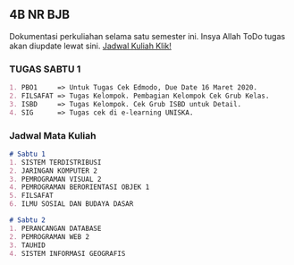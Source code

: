 ## 4B NR BJB

Dokumentasi perkuliahan selama satu semester ini. Insya Allah ToDo tugas akan diupdate lewat sini.
[Jadwal Kuliah Klik!](google.com)

### TUGAS SABTU 1
```markdown
1. PBO1     => Untuk Tugas Cek Edmodo, Due Date 16 Maret 2020.
2. FILSAFAT => Tugas Kelompok. Pembagian Kelompok Cek Grub Kelas.
3. ISBD     => Tugas Kelompok. Cek Grub ISBD untuk Detail.
4. SIG      => Tugas cek di e-learning UNISKA.
```

### Jadwal Mata Kuliah

```markdown
# Sabtu 1
1. SISTEM TERDISTRIBUSI
2. JARINGAN KOMPUTER 2
3. PEMROGRAMAN VISUAL 2
4. PEMROGRAMAN BERORIENTASI OBJEK 1
5. FILSAFAT
6. ILMU SOSIAL DAN BUDAYA DASAR
```

```markdown
# Sabtu 2
1. PERANCANGAN DATABASE
2. PEMROGRAMAN WEB 2
3. TAUHID
4. SISTEM INFORMASI GEOGRAFIS
```

